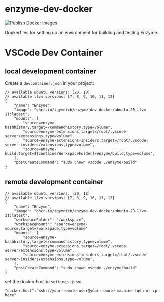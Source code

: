 # enzyme-dev-docker
[![Publish Docker images](https://github.com/tgymnich/enzyme-dev-docker/actions/workflows/docker-publish.yml/badge.svg)](https://github.com/tgymnich/enzyme-dev-docker/actions/workflows/docker-publish.yml)

Dockerfiles for setting up an environment for building and testing Enzyme.

# VSCode Dev Container

## local development container

Create a `devcontainer.json` in your project:
```
// available ubuntu versions: [20, 18]
// available llvm versions: [7, 8, 9, 10, 11, 12]
{
    "name": "Enzyme",
    "image": "ghcr.io/tgymnich/enzyme-dev-docker/ubuntu-20-llvm-11:latest",
    "mounts": [
        "source=enzyme-bashhistory,target=/commandhistory,type=volume",
        "source=enzyme-extensions,target=/root/.vscode-server/extensions,type=volume",
        "source=enzyme-extensions-insiders,target=/root/.vscode-server-insiders/extensions,type=volume",
        "source=enzyme-build,target=${containerWorkspaceFolder}/enzyme/build,type=volume",
    ],
    "postCreateCommand": "sudo chown vscode ./enzyme/build"
}
```

## remote development container

```
// available ubuntu versions: [20, 18]
// available llvm versions: [7, 8, 9, 10, 11, 12]
{
    "name": "Enzyme",
    "image": "ghcr.io/tgymnich/enzyme-dev-docker/ubuntu-20-llvm-11:latest",
    "workspaceFolder": "/workspace",
    "workspaceMount": "source=enzyme-source,target=/workspace,type=volume"
    "mounts": [
        "source=enzyme-bashhistory,target=/commandhistory,type=volume",
        "source=enzyme-extensions,target=/root/.vscode-server/extensions,type=volume",
        "source=enzyme-extensions-insiders,target=/root/.vscode-server-insiders/extensions,type=volume",
    ],
    "postCreateCommand": "sudo chown vscode ./enzyme/build"
}
```

set the docker host in `settings.json`:
```
"docker.host":"ssh://your-remote-user@your-remote-machine-fqdn-or-ip-here"
```
